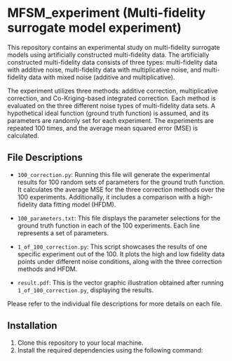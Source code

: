 # MFSM_experiment (Multi-fidelity surrogate model experiment)

This repository contains an experimental study on multi-fidelity surrogate models using artificially constructed multi-fidelity data. The artificially constructed multi-fidelity data consists of three types: multi-fidelity data with additive noise, multi-fidelity data with multiplicative noise, and multi-fidelity data with mixed noise (additive and multiplicative).

The experiment utilizes three methods: additive correction, multiplicative correction, and Co-Kriging-based integrated correction. Each method is evaluated on the three different noise types of multi-fidelity data sets. A hypothetical ideal function (ground truth function) is assumed, and its parameters are randomly set for each experiment. The experiments are repeated 100 times, and the average mean squared error (MSE) is calculated.

## File Descriptions

- `100_correction.py`: Running this file will generate the experimental results for 100 random sets of parameters for the ground truth function. It calculates the average MSE for the three correction methods over the 100 experiments. Additionally, it includes a comparison with a high-fidelity data fitting model (HFDM).

- `100_parameters.txt`: This file displays the parameter selections for the ground truth function in each of the 100 experiments. Each line represents a set of parameters.

- `1_of_100_correction.py`: This script showcases the results of one specific experiment out of the 100. It plots the high and low fidelity data points under different noise conditions, along with the three correction methods and HFDM.

- `result.pdf`: This is the vector graphic illustration obtained after running `1_of_100_correction.py`, displaying the results.

Please refer to the individual file descriptions for more details on each file.

## Installation

1. Clone this repository to your local machine.
2. Install the required dependencies using the following command:

